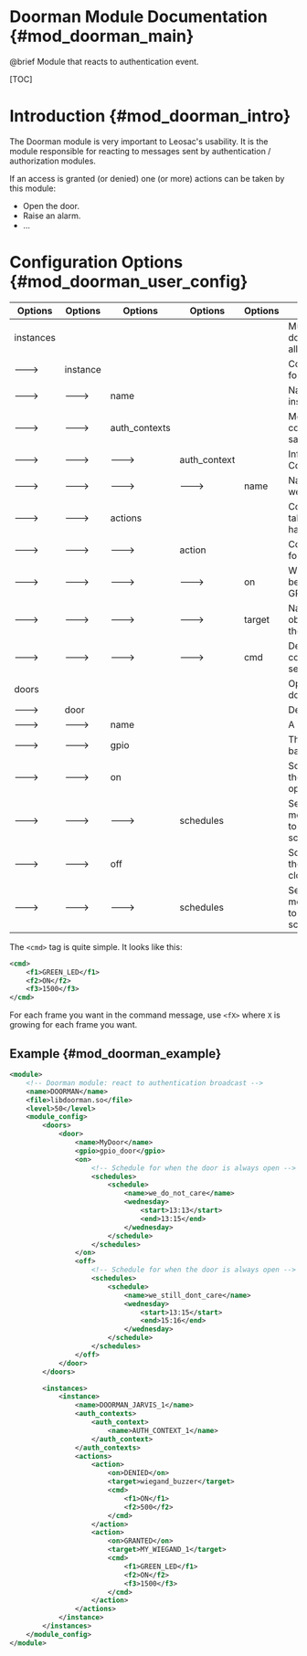 Doorman Module Documentation {#mod_doorman_main}
================================================

@brief Module that reacts to authentication event.

[TOC]

Introduction {#mod_doorman_intro}
=================================

The Doorman module is very important to Leosac's usability.
It is the module responsible for reacting to messages sent by authentication / authorization modules.

If an access is granted (or denied) one (or more) actions can be taken by this module:
+ Open the door.
+ Raise an alarm.
+ ...

Configuration Options {#mod_doorman_user_config}
================================================

Options    | Options   | Options         | Options      | Options     | Description                                                       | Mandatory
-----------|-----------|-----------------|--------------|-------------|-------------------------------------------------------------------|-----------
instances  |           |                 |              |             | Multiples (unrelated) doorman instance are allowed                | YES
--->       | instance  |                 |              |             | Configuration information for 1 instance                          | YES
--->       | --->      | name            |              |             | Name of this doorman instance                                     | YES
--->       | --->      | auth_contexts   |              |             | Message from multiple contexts can lead to the same action        | YES
--->       | --->      | --->            | auth_context |             | Information for an Auth Context                                   | YES
--->       | --->      | --->            | --->         | name        | Name of the auth context we are using                             | YES
--->       | --->      | actions         |              |             | Configure the actions to take when something happens              | YES
--->       | --->      | --->            | action       |             | Configuration information for one action                          | YES
--->       | --->      | --->            | --->         | on          | When should the action be taken (DENIED / GRANTED)                | YES
--->       | --->      | --->            | --->         | target      | Name of the targeted object that will receive the action command  | YES
--->       | --->      | --->            | --->         | cmd         | Description for the command that will be sent                     | YES
doors      |           |                 |              |             | Optionally declares the doors                                     | NO
--->       | door      |                 |              |             | Declare one door                                                  | YES
--->       | --->      | name            |              |             | A name for the door                                               | YES
--->       | --->      | gpio            |              |             | The GPIO to turn on/off based on the door's state                 | YES
--->       | --->      | on              |              |             | Some schedules for when the door is in "always open" mode         | NO
--->       | --->      | --->            | schedules    |             | See [here](@ref mod_auth_sched_declare) to learn how to declare schedules | YES
--->       | --->      | off             |              |             | Some schedules for when the door is in "always closed" mode       | NO
--->       | --->      | --->            | schedules    |             | See [here](@ref mod_auth_sched_declare) to learn how to declare schedules | YES

The `<cmd>` tag is quite simple. It looks like this:

~~~~~~~~~~~~~~~~~~~~~~~.xml
<cmd>
    <f1>GREEN_LED</f1>
    <f2>ON</f2>
    <f3>1500</f3>
</cmd>
~~~~~~~~~~~~~~~~~~~~~~~

For each frame you want in the command message, use `<fX>` where `X` is growing for each frame you want.

Example {#mod_doorman_example}
------------------------------

~~~~~~~~~~~~~~~~~~~~~~~~~~~~~~~~~~~~~~~~~~~~~~~~~~~.xml
<module>
    <!-- Doorman module: react to authentication broadcast -->
    <name>DOORMAN</name>
    <file>libdoorman.so</file>
    <level>50</level>
    <module_config>
        <doors>
            <door>
                <name>MyDoor</name>
                <gpio>gpio_door</gpio>
                <on>
                    <!-- Schedule for when the door is always open -->
                    <schedules>
                        <schedule>
                            <name>we_do_not_care</name>
                            <wednesday>
                                <start>13:13</start>
                                <end>13:15</end>
                            </wednesday>
                        </schedule>
                    </schedules>
                </on>
                <off>
                    <!-- Schedule for when the door is always open -->
                    <schedules>
                        <schedule>
                            <name>we_still_dont_care</name>
                            <wednesday>
                                <start>13:15</start>
                                <end>15:16</end>
                            </wednesday>
                        </schedule>
                    </schedules>
                </off>
            </door>
        </doors>

        <instances>
            <instance>
                <name>DOORMAN_JARVIS_1</name>
                <auth_contexts>
                    <auth_context>
                        <name>AUTH_CONTEXT_1</name>
                    </auth_context>
                </auth_contexts>
                <actions>
                    <action>
                        <on>DENIED</on>
                        <target>wiegand_buzzer</target>
                        <cmd>
                            <f1>ON</f1>
                            <f2>500</f2>
                        </cmd>
                    </action>
                    <action>
                        <on>GRANTED</on>
                        <target>MY_WIEGAND_1</target>
                        <cmd>
                            <f1>GREEN_LED</f1>
                            <f2>ON</f2>
                            <f3>1500</f3>
                        </cmd>
                    </action>
                </actions>
            </instance>
        </instances>
    </module_config>
</module>
~~~~~~~~~~~~~~~~~~~~~~~~~~~~~~~~~~~~~~~~~~~~~~~~~~~
